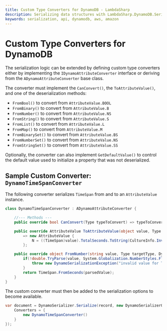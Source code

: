 ```yaml
---
title: Custom Type Converters for DynamoDB - LambdaSharp
description: Serializing data structures with LambdaSharp.DynamoDB.Serialization
keywords: serialization, api, dynamodb, aws, amazon
---
```

# Custom Type Converters for DynamoDB

The serialization logic can be extended by defining custom type converters either by implementing the `IDynamoAttributeConverter` interface or deriving from the `ADynamoAttributeConverter` base class.

The converter must implement the `CanConvert()`, the `ToAttributeValue()`, and one of the deserialization methods:
* `FromBool()` to convert from `AttributeValue.BOOL`
* `FromBinary()` to convert from `AttributeValue.B`
* `FromNumber()` to convert from `AttributeValue.NS`
* `FromString()` to convert from `AttributeValue.S`
* `FromList()` to convert from `AttributeValue.L`
* `FromMap()` to convert from `AttributeValue.M`
* `FromBinarySet()` to convert from `AttributeValue.BS`
* `FromNumberSet()` to convert from `AttributeValue.NS`
* `FromStringSet()` to convert from `AttributeValue.SS`

Optionally, the converter can also implement `GetDefaultValue()` to control the default value used to initialize a property that was not deserialized.

## Sample Custom Converter: `DynamoTimeSpanConverter`
The following converter serializes `TimeSpan` from and to an `AttributeValue` instance.

```csharp
class DynamoTimeSpanConverter : ADynamoAttributeConverter {

    //--- Methods ---
    public override bool CanConvert(Type typeToConvert) => typeToConvert == typeof(TimeSpan);

    public override AttributeValue ToAttributeValue(object value, Type targetType, DynamoSerializerOptions options)
        => new AttributeValue {
            N = ((TimeSpan)value).TotalSeconds.ToString(CultureInfo.InvariantCulture)
        };

    public override object FromNumber(string value, Type targetType, DynamoSerializerOptions options) {
        if(!double.TryParse(value, System.Globalization.NumberStyles.Float | System.Globalization.NumberStyles.AllowThousands, CultureInfo.InvariantCulture, out var parsedValue)) {
            throw new DynamoSerializationException("invalid value for TimeSpan");
        }
        return TimeSpan.FromSeconds(parsedValue);
    }
}
```

The custom converter must then be added to the serialization options to become available.

```csharp
var document = DynamoSerializer.Serialize(record, new DynamoSerializerOptions {
    Converters = {
        new DynamoTimeSpanConverter()
    }
});
```
